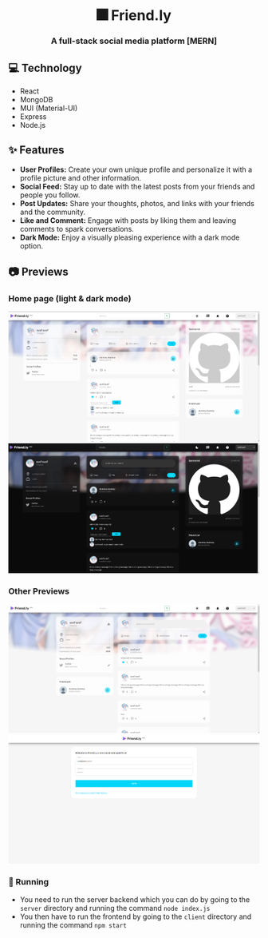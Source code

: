 <div align="center">
  <h1>🎆 Friend.ly</h1>
  <h3>A full-stack social media platform [MERN]</h3>
</div>

## 💻 Technology
- React
- MongoDB
- MUI (Material-UI)
- Express
- Node.js

## ✨ Features
- **User Profiles:** Create your own unique profile and personalize it with a profile picture and other information.
- **Social Feed:** Stay up to date with the latest posts from your friends and people you follow.
- **Post Updates:** Share your thoughts, photos, and links with your friends and the community.
- **Like and Comment:** Engage with posts by liking them and leaving comments to spark conversations.
- **Dark Mode:** Enjoy a visually pleasing experience with a dark mode option.

## 📷 Previews

### Home page (light & dark mode)
<div align="center">
  <img src="/resources/light_mode.png" alt="Friend.ly Home Page Light Mode">
  <img src="/resources/dark_mode.png" alt="Friend.ly Home Page Dark Mode">
</div>

### Other Previews
<div align="center">
  <img src="/resources/profile_page.png" alt="Friend.ly Preview 1">
  <img src="/resources/login_page.png" alt="Friend.ly Preview 2">
</div>

### 🚀 Running
- You need to run the server backend which you can do by going to the ``server`` directory and running the command ``node index.js``
- You then have to run the frontend by going to the ``client`` directory and running the command ``npm start``
